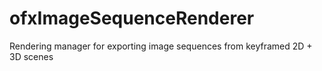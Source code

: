 # ofxImageSequenceRenderer
Rendering manager for exporting image sequences from keyframed 2D + 3D scenes
